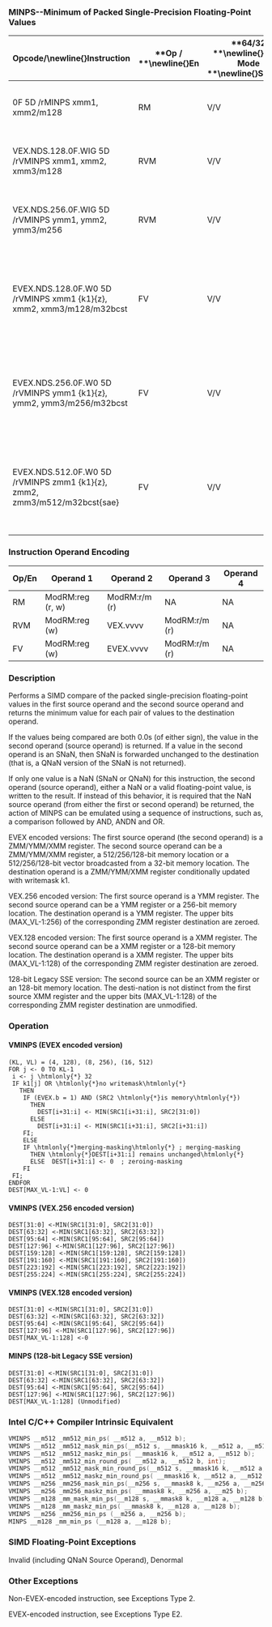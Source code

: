 ### MINPS--Minimum of Packed Single-Precision Floating-Point Values


|**Opcode/**\newline{}**Instruction**|**Op / **\newline{}**En**|**64/32 **\newline{}**bit Mode **\newline{}**Support**|**CPUID **\newline{}**Feature **\newline{}**Flag**|**Description**|
|------------------------------------|-------------------------|------------------------------------------------------|--------------------------------------------------|---------------|
|0F 5D /rMINPS xmm1, xmm2/m128|RM|V/V|SSE|Return the minimum single-precision floating-point values between xmm1 and xmm2/mem. |
|VEX.NDS.128.0F.WIG 5D /rVMINPS xmm1, xmm2, xmm3/m128|RVM|V/V|AVX|Return the minimum single-precision floating-point values between xmm2 and xmm3/mem.|
|VEX.NDS.256.0F.WIG 5D /rVMINPS ymm1, ymm2, ymm3/m256|RVM|V/V|AVX|Return the minimum single double-precision floating-point values between ymm2 and ymm3/mem.|
|EVEX.NDS.128.0F.W0 5D /rVMINPS xmm1 {k1}{z}, xmm2, xmm3/m128/m32bcst|FV|V/V|AVX512VLAVX512F|Return the minimum packed single-precision floating-point values between xmm2 and xmm3/m128/m32bcst and store result in xmm1 subject to writemask k1.|
|EVEX.NDS.256.0F.W0 5D /rVMINPS ymm1 {k1}{z}, ymm2, ymm3/m256/m32bcst|FV|V/V|AVX512VLAVX512F|Return the minimum packed single-precision floating-point values between ymm2 and ymm3/m256/m32bcst and store result in ymm1 subject to writemask k1.|
|EVEX.NDS.512.0F.W0 5D /rVMINPS zmm1 {k1}{z}, zmm2, zmm3/m512/m32bcst{sae}|FV|V/V|AVX512F|Return the minimum packed single-precision floating-point values between zmm2 and zmm3/m512/m32bcst and store result in zmm1 subject to writemask k1.|
### Instruction Operand Encoding


|Op/En|Operand 1|Operand 2|Operand 3|Operand 4|
|-----|---------|---------|---------|---------|
|RM|ModRM:reg (r, w)|ModRM:r/m (r)|NA|NA|
|RVM|ModRM:reg (w)|VEX.vvvv|ModRM:r/m (r)|NA|
|FV|ModRM:reg (w)|EVEX.vvvv|ModRM:r/m (r)|NA|
### Description


Performs a SIMD compare of the packed single-precision floating-point values in the first source operand and the second source operand and returns the minimum value for each pair of values to the destination operand. 

If the values being compared are both 0.0s (of either sign), the value in the second operand (source operand) is returned. If a value in the second operand is an SNaN, then SNaN is forwarded unchanged to the destination (that is, a QNaN version of the SNaN is not returned). 

If only one value is a NaN (SNaN or QNaN) for this instruction, the second operand (source operand), either a NaN or a valid floating-point value, is written to the result. If instead of this behavior, it is required that the NaN source operand (from either the first or second operand) be returned, the action of MINPS can be emulated using a sequence of instructions, such as, a comparison followed by AND, ANDN and OR. 

EVEX encoded versions: The first source operand (the second operand) is a ZMM/YMM/XMM register. The second source operand can be a ZMM/YMM/XMM register, a 512/256/128-bit memory location or a 512/256/128-bit vector broadcasted from a 32-bit memory location. The destination operand is a ZMM/YMM/XMM register conditionally updated with writemask k1.

VEX.256 encoded version: The first source operand is a YMM register. The second source operand can be a YMM register or a 256-bit memory location. The destination operand is a YMM register. The upper bits (MAX_VL-1:256) of the corresponding ZMM register destination are zeroed.

VEX.128 encoded version: The first source operand is a XMM register. The second source operand can be a XMM register or a 128-bit memory location. The destination operand is a XMM register. The upper bits (MAX_VL-1:128) of the corresponding ZMM register destination are zeroed.

128-bit Legacy SSE version: The second source can be an XMM register or an 128-bit memory location. The desti-nation is not distinct from the first source XMM register and the upper bits (MAX_VL-1:128) of the corresponding ZMM register destination are unmodified.


### Operation
#### VMINPS (EVEX encoded version)
```info-verb
(KL, VL) = (4, 128), (8, 256), (16, 512)
FOR j <-  0 TO KL-1
 i  <- j \htmlonly{*} 32
 IF k1[j] OR \htmlonly{*}no writemask\htmlonly{*}
   THEN 
    IF (EVEX.b = 1) AND (SRC2 \htmlonly{*}is memory\htmlonly{*})
      THEN
        DEST[i+31:i] <-  MIN(SRC1[i+31:i], SRC2[31:0])
      ELSE 
        DEST[i+31:i] <-  MIN(SRC1[i+31:i], SRC2[i+31:i])
    FI;
    ELSE 
    IF \htmlonly{*}merging-masking\htmlonly{*} ; merging-masking
      THEN \htmlonly{*}DEST[i+31:i] remains unchanged\htmlonly{*}
      ELSE  DEST[i+31:i]  <- 0  ; zeroing-masking
    FI
 FI;
ENDFOR
DEST[MAX_VL-1:VL]  <- 0
```
#### VMINPS (VEX.256 encoded version)
```info-verb
DEST[31:0]  <-MIN(SRC1[31:0], SRC2[31:0])
DEST[63:32] <- MIN(SRC1[63:32], SRC2[63:32])
DEST[95:64]  <-MIN(SRC1[95:64], SRC2[95:64])
DEST[127:96]  <-MIN(SRC1[127:96], SRC2[127:96])
DEST[159:128]  <-MIN(SRC1[159:128], SRC2[159:128])
DEST[191:160]  <-MIN(SRC1[191:160], SRC2[191:160])
DEST[223:192]  <-MIN(SRC1[223:192], SRC2[223:192])
DEST[255:224]  <-MIN(SRC1[255:224], SRC2[255:224])
```
#### VMINPS (VEX.128 encoded version)
```info-verb
DEST[31:0]  <-MIN(SRC1[31:0], SRC2[31:0])
DEST[63:32]  <-MIN(SRC1[63:32], SRC2[63:32])
DEST[95:64]  <-MIN(SRC1[95:64], SRC2[95:64])
DEST[127:96]  <-MIN(SRC1[127:96], SRC2[127:96])
DEST[MAX_VL-1:128] <- 0
```
#### MINPS (128-bit Legacy SSE version)
```info-verb
DEST[31:0] <- MIN(SRC1[31:0], SRC2[31:0])
DEST[63:32] <- MIN(SRC1[63:32], SRC2[63:32])
DEST[95:64] <- MIN(SRC1[95:64], SRC2[95:64])
DEST[127:96] <- MIN(SRC1[127:96], SRC2[127:96])
DEST[MAX_VL-1:128] (Unmodified)
```

### Intel C/C++ Compiler Intrinsic Equivalent

```cpp
VMINPS __m512 _mm512_min_ps( __m512 a, __m512 b);
VMINPS __m512 _mm512_mask_min_ps(__m512 s, __mmask16 k, __m512 a, __m512 b);
VMINPS __m512 _mm512_maskz_min_ps( __mmask16 k, __m512 a, __m512 b);
VMINPS __m512 _mm512_min_round_ps( __m512 a, __m512 b, int);
VMINPS __m512 _mm512_mask_min_round_ps(__m512 s, __mmask16 k, __m512 a, __m512 b, int);
VMINPS __m512 _mm512_maskz_min_round_ps( __mmask16 k, __m512 a, __m512 b, int);
VMINPS __m256 _mm256_mask_min_ps(__m256 s, __mmask8 k, __m256 a, __m256 b);
VMINPS __m256 _mm256_maskz_min_ps( __mmask8 k, __m256 a, __m25 b);
VMINPS __m128 _mm_mask_min_ps(__m128 s, __mmask8 k, __m128 a, __m128 b);
VMINPS __m128 _mm_maskz_min_ps( __mmask8 k, __m128 a, __m128 b);
VMINPS __m256 _mm256_min_ps (__m256 a, __m256 b);
MINPS __m128 _mm_min_ps (__m128 a, __m128 b);
```
### SIMD Floating-Point Exceptions


Invalid (including QNaN Source Operand), Denormal

### Other Exceptions


Non-EVEX-encoded instruction, see Exceptions Type 2.

EVEX-encoded instruction, see Exceptions Type E2.

